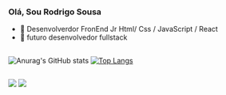 ### Olá, Sou Rodrigo Sousa
- 🔭 Desenvolverdor FronEnd Jr Html/ Css / JavaScript / React
- 🌱 futuro desenvolvedor fullstack
  

##

![Anurag's GitHub stats](https://github-readme-stats.vercel.app/api?username=rodrigo-sousa1&show_icons=true&theme=dark)
[![Top Langs](https://github-readme-stats.vercel.app/api/top-langs/?username=rodrigo-sousa1&langs_count=8&show_icons=true&theme=dark)](https://github.com/anuraghazra/github-readme-stats)
##

<div>
    <a href="https://www.linkedin.com/in/rodrigo-sousa-b531191bb/" target="_blank"><img src="https://img.shields.io/badge/LinkedIn-0077B5?style=for-the-badge&logo=linkedin&logoColor=white" target="_blank"></a>
  <a href="https://mail.google.com/mail/u/0/#inbox" target="_blank"><img src="https://img.shields.io/badge/Gmail-D14836?style=for-the-badge&logo=gmail&logoColor=white"></a>
</div>
